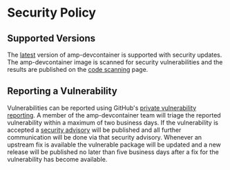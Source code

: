 # Security Policy

## Supported Versions

The [latest](https://github.com/philips-software/amp-devcontainer/releases/latest) version of
amp-devcontainer is supported with security updates.
The amp-devcontainer image is scanned for security vulnerabilities and the results are published on the
[code scanning](https://github.com/philips-software/amp-devcontainer/security/code-scanning) page.

## Reporting a Vulnerability

Vulnerabilities can be reported using GitHub's [private vulnerability reporting](https://github.com/philips-software/amp-devcontainer/security/advisories/new).
A member of the amp-devcontainer team will triage the reported vulnerability within a maximum of two business days.
If the vulnerability is accepted a [security advisory](https://github.com/philips-software/amp-devcontainer/security) will be published
and all further communication will be done via that security advisory.
Whenever an upstream fix is available the vulnerable package will be updated and a new release will be published
no later than five business days after a fix for the vulnerability has become available.
